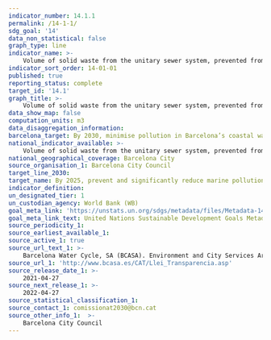 ```yaml
---
indicator_number: 14.1.1
permalink: /14-1-1/
sdg_goal: '14'
data_non_statistical: false
graph_type: line
indicator_name: >-
    Volume of solid waste from the unitary sewer system, prevented from reaching the sea in rainy weather episodes (measured in m3 of waste/days with substantial rainfall per year)
indicator_sort_order: 14-01-01
published: true
reporting_status: complete
target_id: '14.1'
graph_title: >-
    Volume of solid waste from the unitary sewer system, prevented from reaching the sea in rainy weather episodes (measured in m3 of waste/days with substantial rainfall per year)
data_show_map: false
computation_units: m3
data_disaggregation_information:
barcelona_target: By 2030, minimise pollution in Barcelona’s coastal waters
national_indicator_available: >-
    Volume of solid waste from the unitary sewer system, prevented from reaching the sea in rainy weather episodes (measured in m3 of waste/days with substantial rainfall per year)
national_geographical_coverage: Barcelona City
source_organisation_1: Barcelona City Council
target_line_2030:
target_name: By 2025, prevent and significantly reduce marine pollution of all kinds, in particular from land-based activities, including marine debris and nutrient pollution
indicator_definition:
un_designated_tier: 1
un_custodian_agency: World Bank (WB)
goal_meta_link: 'https://unstats.un.org/sdgs/metadata/files/Metadata-14-01-01.pdf'
goal_meta_link_text: United Nations Sustainable Development Goals Metadata (pdf 894kB)
source_periodicity_1: 
source_earliest_available_1: 
source_active_1: true
source_url_text_1: >-
    Barcelona Water Cycle, SA (BCASA). Environment and City Services Area
source_url_1: 'http://www.bcasa.es/CAT/Llei_Transparencia.asp'
source_release_date_1: >-
    2021-04-27
source_next_release_1: >- 
    2022-04-27
source_statistical_classification_1: 
source_contact_1: comissionat2030@bcn.cat
source_other_info_1:  >-
    Barcelona City Council
---
```

